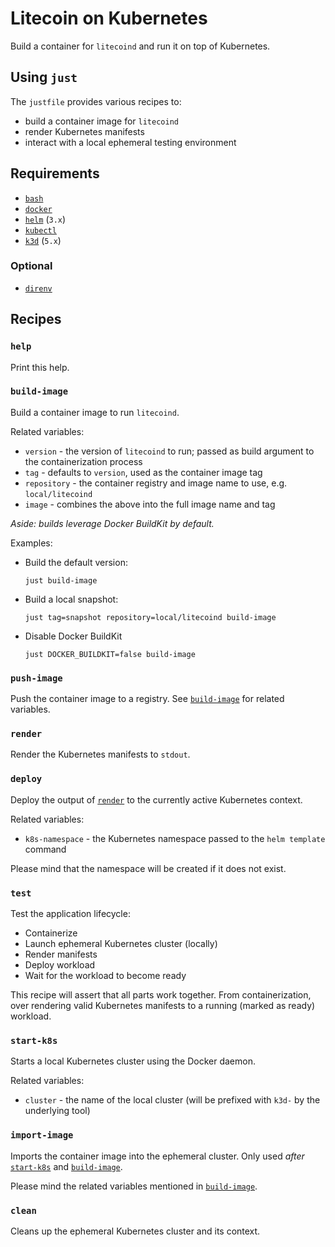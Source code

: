 # Litecoin on Kubernetes

Build a container for `litecoind` and run it on top of Kubernetes.

## Using `just`

The `justfile` provides various recipes to:

- build a container image for `litecoind`
- render Kubernetes manifests
- interact with a local ephemeral testing environment

## Requirements

- [`bash`](https://www.gnu.org/software/bash/)
- [`docker`](https://www.docker.com/)
- [`helm`](https://helm.sh/) (`3.x`)
- [`kubectl`](https://kubernetes.io/docs/tasks/tools/#kubectl)
- [`k3d`](https://k3d.io) (`5.x`)

### Optional

- [`direnv`](https://direnv.net)

## Recipes

### `help`

Print this help.

### `build-image`

Build a container image to run `litecoind`.

Related variables:

- `version` - the version of `litecoind` to run; passed as build argument to the containerization process
- `tag` - defaults to `version`, used as the container image tag
- `repository` - the container registry and image name to use, e.g. `local/litecoind`
- `image` - combines the above into the full image name and tag

_Aside: builds leverage Docker BuildKit by default._

Examples:

- Build the default version:

  ```shell
  just build-image
  ```

- Build a local snapshot:

  ```shell
  just tag=snapshot repository=local/litecoind build-image
  ```

- Disable Docker BuildKit

  ```shell
  just DOCKER_BUILDKIT=false build-image
  ```

### `push-image`

Push the container image to a registry. See [`build-image`](#build-image) for related variables.

### `render`

Render the Kubernetes manifests to `stdout`.

### `deploy`

Deploy the output of [`render`](#render) to the currently active Kubernetes context.

Related variables:

- `k8s-namespace` - the Kubernetes namespace passed to the `helm template` command

Please mind that the namespace will be created if it does not exist.

### `test`

Test the application lifecycle:

- Containerize
- Launch ephemeral Kubernetes cluster (locally)
- Render manifests
- Deploy workload
- Wait for the workload to become ready

This recipe will assert that all parts work together. From containerization, over rendering valid Kubernetes manifests to a running (marked as ready) workload.

### `start-k8s`

Starts a local Kubernetes cluster using the Docker daemon.

Related variables:

- `cluster` - the name of the local cluster (will be prefixed with `k3d-` by the underlying tool)

### `import-image`

Imports the container image into the ephemeral cluster. Only used _after_ [`start-k8s`](#start-k8s) and [`build-image`](#build-image).

Please mind the related variables mentioned in [`build-image`](#build-image).

### `clean`

Cleans up the ephemeral Kubernetes cluster and its context.
